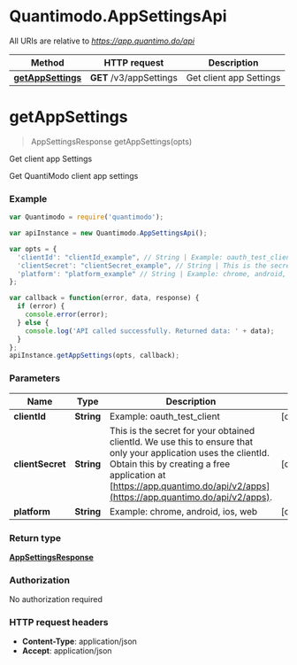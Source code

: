 # Quantimodo.AppSettingsApi

All URIs are relative to *https://app.quantimo.do/api*

Method | HTTP request | Description
------------- | ------------- | -------------
[**getAppSettings**](AppSettingsApi.md#getAppSettings) | **GET** /v3/appSettings | Get client app Settings


<a name="getAppSettings"></a>
# **getAppSettings**
> AppSettingsResponse getAppSettings(opts)

Get client app Settings

Get QuantiModo client app settings

### Example
```javascript
var Quantimodo = require('quantimodo');

var apiInstance = new Quantimodo.AppSettingsApi();

var opts = { 
  'clientId': "clientId_example", // String | Example: oauth_test_client
  'clientSecret': "clientSecret_example", // String | This is the secret for your obtained clientId. We use this to ensure that only your application uses the clientId.  Obtain this by creating a free application at [https://app.quantimo.do/api/v2/apps](https://app.quantimo.do/api/v2/apps).
  'platform': "platform_example" // String | Example: chrome, android, ios, web
};

var callback = function(error, data, response) {
  if (error) {
    console.error(error);
  } else {
    console.log('API called successfully. Returned data: ' + data);
  }
};
apiInstance.getAppSettings(opts, callback);
```

### Parameters

Name | Type | Description  | Notes
------------- | ------------- | ------------- | -------------
 **clientId** | **String**| Example: oauth_test_client | [optional] 
 **clientSecret** | **String**| This is the secret for your obtained clientId. We use this to ensure that only your application uses the clientId.  Obtain this by creating a free application at [https://app.quantimo.do/api/v2/apps](https://app.quantimo.do/api/v2/apps). | [optional] 
 **platform** | **String**| Example: chrome, android, ios, web | [optional] 

### Return type

[**AppSettingsResponse**](AppSettingsResponse.md)

### Authorization

No authorization required

### HTTP request headers

 - **Content-Type**: application/json
 - **Accept**: application/json

